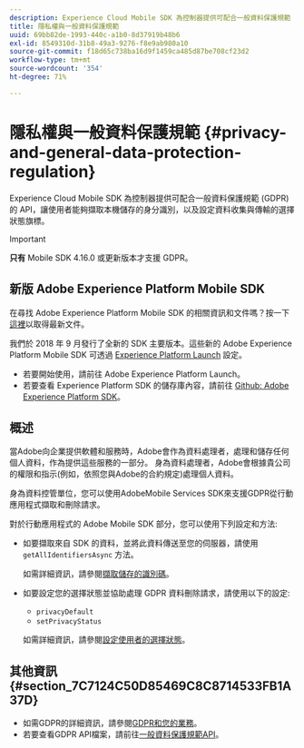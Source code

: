 ```yaml
---
description: Experience Cloud Mobile SDK 為控制器提供可配合一般資料保護規範 (GDPR) 的 API，讓使用者能夠擷取本機儲存的身分識別，以及設定資料收集與傳輸的選擇狀態旗標。
title: 隱私權與一般資料保護規範
uuid: 69bb82de-1993-440c-a1b0-8d37919b48b6
exl-id: 8549310d-31b8-49a3-9276-f8e9ab980a10
source-git-commit: f18d65c738ba16d9f1459ca485d87be708cf23d2
workflow-type: tm+mt
source-wordcount: '354'
ht-degree: 71%

---
```


# 隱私權與一般資料保護規範 {#privacy-and-general-data-protection-regulation}

Experience Cloud Mobile SDK 為控制器提供可配合一般資料保護規範 (GDPR) 的 API，讓使用者能夠擷取本機儲存的身分識別，以及設定資料收集與傳輸的選擇狀態旗標。

>[!IMPORTANT]
>
>**只有** Mobile SDK 4.16.0 或更新版本才支援 GDPR。

## 新版 Adobe Experience Platform Mobile SDK

在尋找 Adobe Experience Platform Mobile SDK 的相關資訊和文件嗎？按一下[這裡](https://aep-sdks.gitbook.io/docs/)以取得最新文件。

我們於 2018 年 9 月發行了全新的 SDK 主要版本。這些新的 Adobe Experience Platform Mobile SDK 可透過 [Experience Platform Launch](https://www.adobe.com/tw/experience-platform/launch.html) 設定。

* 若要開始使用，請前往 Adobe Experience Platform Launch。
* 若要查看 Experience Platform SDK 的儲存庫內容，請前往 [Github: Adobe Experience Platform SDK](https://github.com/Adobe-Marketing-Cloud/acp-sdks)。

## 概述

當Adobe向企業提供軟體和服務時，Adobe會作為資料處理者，處理和儲存任何個人資料，作為提供這些服務的一部分。 身為資料處理者，Adobe會根據貴公司的權限和指示(例如，依照您與Adobe的合約規定)處理個人資料。

身為資料控管單位，您可以使用AdobeMobile Services SDK來支援GDPR從行動應用程式擷取和刪除請求。

對於行動應用程式的 Adobe Mobile SDK 部分，您可以使用下列設定和方法:

* 如要擷取來自 SDK 的資料，並將此資料傳送至您的伺服器，請使用 `getAllIdentifiersAsync` 方法。

   如需詳細資訊，請參閱[擷取儲存的識別碼](/help/ios/c-mob-privacy-gdpr-ios/c-mob-gdpr-ret-stored-ids-ios.md)。

* 如要設定您的選擇狀態並協助處理 GDPR 資料刪除請求，請使用以下的設定:

   * `privacyDefault`
   * `setPrivacyStatus`

   如需詳細資訊，請參閱[設定使用者的選擇狀態](/help/ios/c-mob-privacy-gdpr-ios/privacy.md)。

## 其他資訊 {#section_7C7124C50D85469C8C8714533FB1A37D}

* 如需GDPR的詳細資訊，請參閱[GDPR和您的業務](https://www.adobe.com/tw/privacy/general-data-protection-regulation.html)。
* 若要查看GDPR API檔案，請前往[一般資料保護規範API](https://adobe.io/apis/cloudplatform/gdpr.html)。
